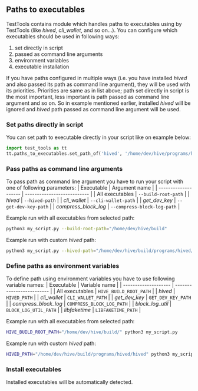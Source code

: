 ## Paths to executables

TestTools contains module which handles paths to executables using by TestTools (like _hived_, _cli_wallet_, and so on...). You can configure which executables should be used in following ways:
1. set directly in script
2. passed as command line arguments
3. environment variables
4. executable installation

If you have paths configured in multiple ways (i.e. you have installed _hived_ and also passed its path as command line argument), they will be used with its priorities. Priorities are same as in list above; path set directly in script is the most important, less important is path passed as command line argument and so on. So in example mentioned earlier, installed _hived_ will be ignored and _hived_ path passed as command line argument will be used.

### Set paths directly in script

You can set path to executable directly in your script like on example below:
```python
import test_tools as tt
tt.paths_to_executables.set_path_of('hived', '/home/dev/hive/programs/hived/hived')
```

### Pass paths as command line arguments

To pass path as command line argument you have to run your script with one of following parameters:
| Executable           | Argument name               |
| -------------------- | --------------------------- |
| All executables      | `--build-root-path`         |
| _hived_              | `--hived-path`              |
| _cli_wallet_         | `--cli-wallet-path`         |
| _get_dev_key_        | `--get-dev-key-path`        |
| _compress_block_log_ | `--compress-block-log-path` |

Example run with all executables from selected path:
```bash
python3 my_script.py --build-root-path="/home/dev/hive/build"
```

Example run with custom _hived_ path:
```bash
python3 my_script.py --hived-path="/home/dev/hive/build/programs/hived/hived"
```

### Define paths as environment variables

To define path using environment variables you have to use following variable names:
| Executable           | Variable name             |
| -------------------- | ------------------------- |
| All executables      | `HIVE_BUILD_ROOT_PATH`    |
| _hived_              | `HIVED_PATH`              |
| _cli_wallet_         | `CLI_WALLET_PATH`         |
| _get_dev_key_        | `GET_DEV_KEY_PATH`        |
| _compress_block_log_ | `COMPRESS_BLOCK_LOG_PATH` |
| _block_log_util_     | `BLOCK_LOG_UTIL_PATH` |
| _libfaketime_        | `LIBFAKETIME_PATH`        |

Example run with all executables from selected path:
```bash
HIVE_BUILD_ROOT_PATH="/home/dev/hive/build/" python3 my_script.py
```

Example run with custom _hived_ path:
```bash
HIVED_PATH="/home/dev/hive/build/programs/hived/hived" python3 my_script.py
```

### Install executables

Installed executables will be automatically detected.
